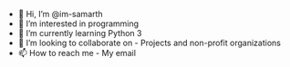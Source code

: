 - 👋 Hi, I’m @im-samarth
- 👀 I’m interested in programming
- 🌱 I’m currently learning Python 3
- 💞️ I’m looking to collaborate on - Projects and non-profit organizations
- 📫 How to reach me - My email

<!---
im-samarth/im-samarth is a ✨ special ✨ repository because its `README.md` (this file) appears on your GitHub profile.
You can click the Preview link to take a look at your changes.
--->
